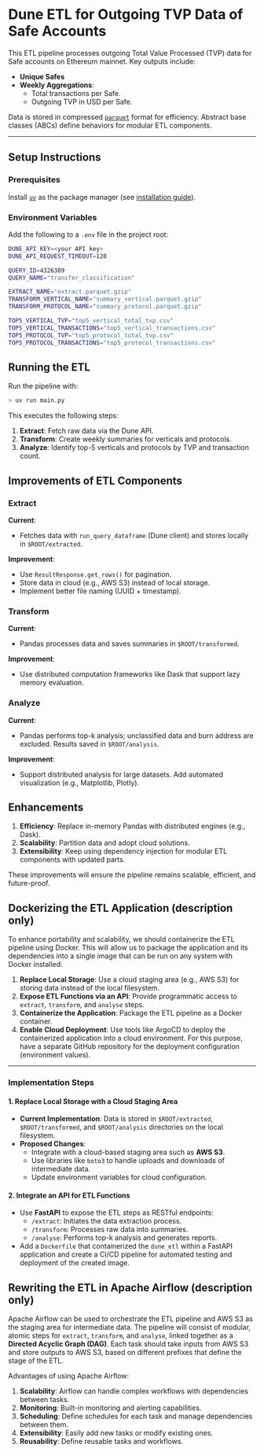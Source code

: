 # Dune ETL for Outgoing TVP Data of Safe Accounts

This ETL pipeline processes outgoing Total Value Processed (TVP) data for Safe accounts on Ethereum mainnet. Key outputs include:

- **Unique Safes**
- **Weekly Aggregations**:
  - Total transactions per Safe.
  - Outgoing TVP in USD per Safe.

Data is stored in compressed [`parquet`](https://parquet.apache.org/docs/overview/motivation/) format for efficiency. Abstract base classes (ABCs) define behaviors for modular ETL components.

---

## Setup Instructions

### Prerequisites

Install [`uv`](https://docs.astral.sh/uv/getting-started/) as the package manager (see [installation guide](https://docs.astral.sh/uv/getting-started/installation/)).

### Environment Variables

Add the following to a `.env` file in the project root:

```bash
DUNE_API_KEY=<your API key>
DUNE_API_REQUEST_TIMEOUT=120

QUERY_ID=4326389
QUERY_NAME="transfer_classification"

EXTRACT_NAME="extract.parquet.gzip"
TRANSFORM_VERTICAL_NAME="summary_vertical.parquet.gzip"
TRANSFORM_PROTOCOL_NAME="summary_protocol.parquet.gzip"

TOP5_VERTICAL_TVP="top5_vertical_total_tvp.csv"
TOP5_VERTICAL_TRANSACTIONS="top5_vertical_transactions.csv"
TOP5_PROTOCOL_TVP="top5_protocol_total_tvp.csv"
TOP5_PROTOCOL_TRANSACTIONS="top5_protocol_transactions.csv"
```

## Running the ETL

Run the pipeline with:

```bash
> uv run main.py
```

This executes the following steps:

1. **Extract**: Fetch raw data via the Dune API.
2. **Transform**: Create weekly summaries for verticals and protocols.
3. **Analyze**: Identify top-5 verticals and protocols by TVP and transaction count.

## Improvements of ETL Components

### Extract

**Current**:

- Fetches data with `run_query_dataframe` (Dune client) and stores locally in `$ROOT/extracted`.

**Improvement**:

- Use `ResultResponse.get_rows()` for pagination.
- Store data in cloud (e.g., AWS S3) instead of local storage.
- Implement better file naming (UUID + timestamp).

### Transform

**Current**:

- Pandas processes data and saves summaries in `$ROOT/transformed`.

**Improvement**:

- Use distributed computation frameworks like Dask that support lazy memory evaluation.

### Analyze

**Current**:

- Pandas performs top-k analysis; unclassified data and burn address are excluded. Results saved in `$ROOT/analysis`.

**Improvement**:

- Support distributed analysis for large datasets.
  Add automated visualization (e.g., Matplotlib, Plotly).

## Enhancements

1. **Efficiency**: Replace in-memory Pandas with distributed engines (e.g., Dask).
2. **Scalability**: Partition data and adopt cloud solutions.
3. **Extensibility**: Keep using dependency injection for modular ETL components with updated parts.

These improvements will ensure the pipeline remains scalable, efficient, and future-proof.

## Dockerizing the ETL Application (description only)

To enhance portability and scalability, we should containerize the ETL pipeline using Docker. This will allow us to package the application and its dependencies into a single image that can be run on any system with Docker installed:

1. **Replace Local Storage**: Use a cloud staging area (e.g., AWS S3) for storing data instead of the local filesystem.
2. **Expose ETL Functions via an API**: Provide programmatic access to `extract`, `transform`, and `analyse` steps.
3. **Containerize the Application**: Package the ETL pipeline as a Docker container.
4. **Enable Cloud Deployment**: Use tools like ArgoCD to deploy the containerized application into a cloud environment. For this purpose, have a separate GitHub repository for the deployment configuration (environment values).

---

### Implementation Steps

#### 1. Replace Local Storage with a Cloud Staging Area

- **Current Implementation**: Data is stored in `$ROOT/extracted`, `$ROOT/transformed`, and `$ROOT/analysis` directories on the local filesystem.
- **Proposed Changes**:
  - Integrate with a cloud-based staging area such as **AWS S3**.
  - Use libraries like `boto3` to handle uploads and downloads of intermediate data.
  - Update environment variables for cloud configuration.

#### 2. Integrate an API for ETL Functions

- Use **FastAPI** to expose the ETL steps as RESTful endpoints:
  - `/extract`: Initiates the data extraction process.
  - `/transform`: Processes raw data into summaries.
  - `/analyse`: Performs top-k analysis and generates reports.
- Add a `Dockerfile` that containerized the `dune_etl` within a FastAPI application and create a CI/CD pipeline for automated testing and deployment of the created image.

## Rewriting the ETL in Apache Airflow (description only)

Apache Airflow can be used to orchestrate the ETL pipeline and AWS S3 as the staging area for intermediate data. The pipeline will consist of modular, atomic steps for `extract`, `transform`, and `analyse`, linked together as a **Directed Acyclic Graph (DAG)**.
Each task should take inputs from AWS S3 and store outputs to AWS S3, based on different prefixes that define the stage of the ETL.

Advantages of using Apache Airflow:

1. **Scalability**: Airflow can handle complex workflows with dependencies between tasks.
2. **Monitoring**: Built-in monitoring and alerting capabilities.
3. **Scheduling**: Define schedules for each task and manage dependencies between them.
4. **Extensibility**: Easily add new tasks or modify existing ones.
5. **Reusability**: Define reusable tasks and workflows.
